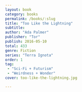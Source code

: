 ```yaml
---
layout: book
category: books
permalink: /books/:slug
title: "Too Like the Lightning"
subtitle: 
author: "Ada Palmer"
publisher: "Tor"
publish: 2016-05-10
total: 433
genre: Fiction
series: "Terra Ignota"
order: 1
tag:
 - "Sci-Fi + Futurism"
 - "Weirdness + Wonder"
cover: too-like-the-lightning.jpg

---
```

